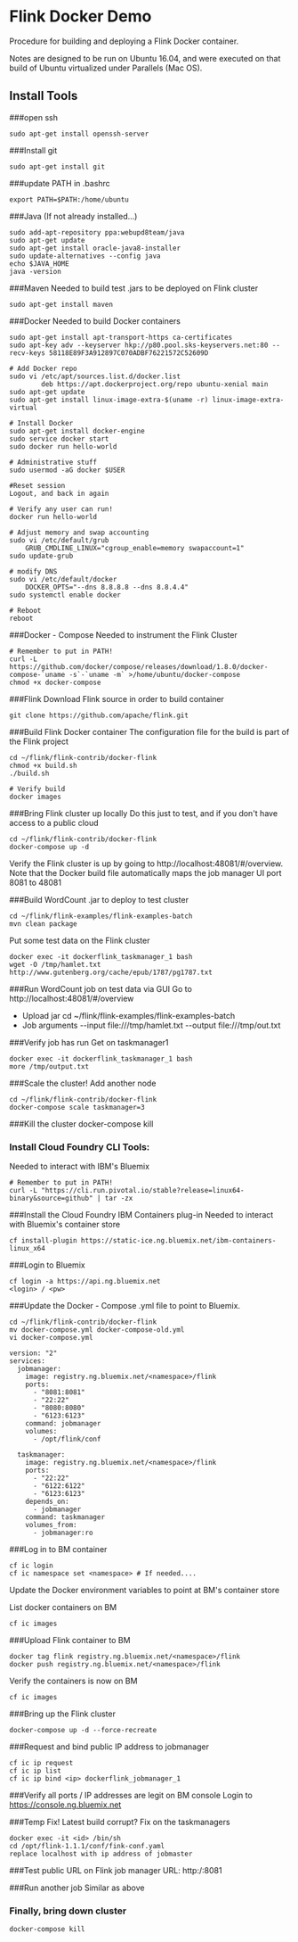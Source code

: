 # Flink Docker Demo
Procedure for building and deploying a Flink Docker container.

Notes are designed to be run on Ubuntu 16.04, and were executed on that build of Ubuntu virtualized under Parallels (Mac OS).

## Install Tools
###open ssh
```
sudo apt-get install openssh-server
```

###Install git
```
sudo apt-get install git
```

###update PATH in .bashrc
```
export PATH=$PATH:/home/ubuntu
```

###Java 
(If not already installed...)
```
sudo add-apt-repository ppa:webupd8team/java
sudo apt-get update
sudo apt-get install oracle-java8-installer
sudo update-alternatives --config java
echo $JAVA_HOME
java -version
```

###Maven
Needed to build test .jars to be deployed on Flink cluster
```
sudo apt-get install maven
```

###Docker
Needed to build Docker containers
```
sudo apt-get install apt-transport-https ca-certificates
sudo apt-key adv --keyserver hkp://p80.pool.sks-keyservers.net:80 --recv-keys 58118E89F3A912897C070ADBF76221572C52609D

# Add Docker repo
sudo vi /etc/apt/sources.list.d/docker.list
 		deb https://apt.dockerproject.org/repo ubuntu-xenial main
sudo apt-get update
sudo apt-get install linux-image-extra-$(uname -r) linux-image-extra-virtual

# Install Docker
sudo apt-get install docker-engine
sudo service docker start
sudo docker run hello-world

# Administrative stuff
sudo usermod -aG docker $USER

#Reset session
Logout, and back in again

# Verify any user can run!
docker run hello-world	

# Adjust memory and swap accounting
sudo vi /etc/default/grub
	GRUB_CMDLINE_LINUX="cgroup_enable=memory swapaccount=1"
sudo update-grub

# modify DNS
sudo vi /etc/default/docker
	DOCKER_OPTS="--dns 8.8.8.8 --dns 8.8.4.4"
sudo systemctl enable docker

# Reboot
reboot
```

###Docker - Compose
Needed to instrument the Flink Cluster
```
# Remember to put in PATH!
curl -L https://github.com/docker/compose/releases/download/1.8.0/docker-compose-`uname -s`-`uname -m` >/home/ubuntu/docker-compose
chmod +x docker-compose
```

###Flink
Download Flink source in order to build container
```
git clone https://github.com/apache/flink.git
```

###Build Flink Docker container
The configuration file for the build is part of the Flink project
```
cd ~/flink/flink-contrib/docker-flink
chmod +x build.sh
./build.sh

# Verify build
docker images

```

###Bring Flink cluster up locally
Do this just to test, and if you don't have access to a public cloud

```
cd ~/flink/flink-contrib/docker-flink
docker-compose up -d
```

Verify the Flink cluster is up by going to http://localhost:48081/#/overview.
Note that the Docker build file automatically maps the job manager UI port 8081 to 48081

###Build WordCount .jar to deploy to test cluster
```
cd ~/flink/flink-examples/flink-examples-batch
mvn clean package
```

Put some test data on the Flink cluster
```
docker exec -it dockerflink_taskmanager_1 bash
wget -O /tmp/hamlet.txt http://www.gutenberg.org/cache/epub/1787/pg1787.txt
```

###Run WordCount job on test data via GUI
Go to http://localhost:48081/#/overview
- Upload jar 
	cd ~/flink/flink-examples/flink-examples-batch
- Job arguments
	--input file:///tmp/hamlet.txt --output file:///tmp/out.txt

###Verify job has run
Get on taskmanager1
```
docker exec -it dockerflink_taskmanager_1 bash
more /tmp/output.txt
```

###Scale the cluster!
Add another node

```
cd ~/flink/flink-contrib/docker-flink
docker-compose scale taskmanager=3
```

###Kill the cluster
docker-compose kill


### Install Cloud Foundry CLI Tools:
Needed to interact with IBM's Bluemix

```
# Remember to put in PATH!
curl -L "https://cli.run.pivotal.io/stable?release=linux64-binary&source=github" | tar -zx
```

###Install the Cloud Foundry IBM Containers plug-in
Needed to interact with Bluemix's container store
```
cf install-plugin https://static-ice.ng.bluemix.net/ibm-containers-linux_x64
```

###Login to Bluemix
```
cf login -a https://api.ng.bluemix.net
<login> / <pw>
```

###Update the Docker - Compose .yml file to point to Bluemix.

```
cd ~/flink/flink-contrib/docker-flink
mv docker-compose.yml docker-compose-old.yml
vi docker-compose.yml

version: "2"
services:
  jobmanager:
    image: registry.ng.bluemix.net/<namespace>/flink
    ports:
      - "8081:8081"
      - "22:22"
      - "8080:8080"
      - "6123:6123"
    command: jobmanager
    volumes:
      - /opt/flink/conf

  taskmanager:
    image: registry.ng.bluemix.net/<namespace>/flink
    ports:
      - "22:22"
      - "6122:6122"
      - "6123:6123"
    depends_on:
      - jobmanager
    command: taskmanager
    volumes_from:
      - jobmanager:ro
```

###Log in to BM container

```
cf ic login
cf ic namespace set <namespace> # If needed....
```

Update the Docker environment variables to point at BM's container store

List docker containers on BM
```
cf ic images
```

###Upload Flink container to BM

```
docker tag flink registry.ng.bluemix.net/<namespace>/flink
docker push registry.ng.bluemix.net/<namespace>/flink
```

Verify the containers is now on BM
```
cf ic images
```

###Bring up the Flink cluster
```
docker-compose up -d --force-recreate
```

###Request and bind public IP address to jobmanager
```
cf ic ip request
cf ic ip list
cf ic ip bind <ip> dockerflink_jobmanager_1
```

###Verify all ports / IP addresses are legit on BM console
Login to https://console.ng.bluemix.net

###Temp Fix! Latest build corrupt?
Fix on the taskmanagers
```
docker exec -it <id> /bin/sh
cd /opt/flink-1.1.1/conf/fink-conf.yaml
replace localhost with ip address of jobmaster
```	

###Test public URL on Flink job manager
URL: http:/<ip>:8081

###Run another job
Similar as above


### Finally, bring down cluster
```
docker-compose kill
```
